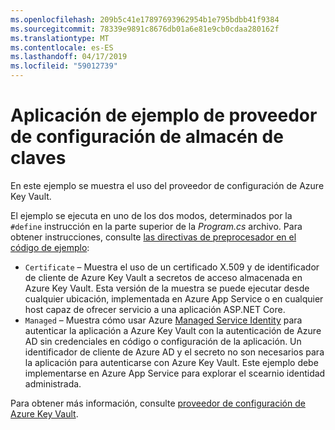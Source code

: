 ```yaml
---
ms.openlocfilehash: 209b5c41e17897693962954b1e795bdbb41f9384
ms.sourcegitcommit: 78339e9891c8676db01a6e81e9cb0cdaa280162f
ms.translationtype: MT
ms.contentlocale: es-ES
ms.lasthandoff: 04/17/2019
ms.locfileid: "59012739"
---
```

# <a name="key-vault-configuration-provider-sample-app"></a>Aplicación de ejemplo de proveedor de configuración de almacén de claves

En este ejemplo se muestra el uso del proveedor de configuración de Azure Key Vault.

El ejemplo se ejecuta en uno de los dos modos, determinados por la `#define` instrucción en la parte superior de la *Program.cs* archivo. Para obtener instrucciones, consulte [las directivas de preprocesador en el código de ejemplo](https://docs.microsoft.com/aspnet/core#preprocessor-directives-in-sample-code):

* `Certificate` &ndash; Muestra el uso de un certificado X.509 y de identificador de cliente de Azure Key Vault a secretos de acceso almacenada en Azure Key Vault. Esta versión de la muestra se puede ejecutar desde cualquier ubicación, implementada en Azure App Service o en cualquier host capaz de ofrecer servicio a una aplicación ASP.NET Core.
* `Managed` &ndash; Muestra cómo usar Azure [Managed Service Identity](https://docs.microsoft.com/azure/active-directory/managed-identities-azure-resources/overview) para autenticar la aplicación a Azure Key Vault con la autenticación de Azure AD sin credenciales en código o configuración de la aplicación. Un identificador de cliente de Azure AD y el secreto no son necesarios para la aplicación para autenticarse con Azure Key Vault. Este ejemplo debe implementarse en Azure App Service para explorar el scearnio identidad administrada.

Para obtener más información, consulte [proveedor de configuración de Azure Key Vault](https://docs.microsoft.com/aspnet/core/security/key-vault-configuration).
